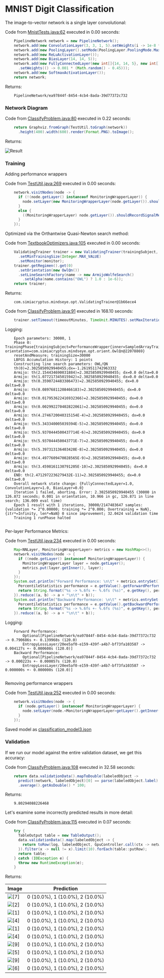 # MNIST Digit Classification


The image-to-vector network is a single layer convolutional:

Code from [MnistTests.java:62](../../../../../../../../src/test/java/com/simiacryptus/mindseye/labs/matrix/MnistTests.java#L62) executed in 0.00 seconds: 
```java
    PipelineNetwork network = new PipelineNetwork();
    network.add(new ConvolutionLayer(3, 3, 1, 5).setWeights(i -> 1e-8 * (Math.random() - 0.5)));
    network.add(new PoolingLayer().setMode(PoolingLayer.PoolingMode.Max));
    network.add(new ReLuActivationLayer());
    network.add(new BiasLayer(14, 14, 5));
    network.add(new FullyConnectedLayer(new int[]{14, 14, 5}, new int[]{features})
      .setWeights(() -> 0.001 * (Math.random() - 0.45)));
    network.add(new SoftmaxActivationLayer());
    return network;
```

Returns: 

```
    PipelineNetwork/ea97844f-8454-4cb4-8ada-39d77372c732
```



### Network Diagram
Code from [ClassifyProblem.java:80](../../../../../../../../src/main/java/com/simiacryptus/mindseye/test/ClassifyProblem.java#L80) executed in 0.22 seconds: 
```java
    return Graphviz.fromGraph(TestUtil.toGraph(network))
      .height(400).width(600).render(Format.PNG).toImage();
```

Returns: 

![Result](etc/classification_test.182.png)



### Training
Adding performance wrappers

Code from [TestUtil.java:269](../../../../../../../../src/main/java/com/simiacryptus/mindseye/test/TestUtil.java#L269) executed in 0.00 seconds: 
```java
    network.visitNodes(node -> {
      if (!(node.getLayer() instanceof MonitoringWrapperLayer)) {
        node.setLayer(new MonitoringWrapperLayer(node.getLayer()).shouldRecordSignalMetrics(false));
      }
      else {
        ((MonitoringWrapperLayer) node.getLayer()).shouldRecordSignalMetrics(false);
      }
    });
```

Optimized via the Orthantwise Quasi-Newton search method:

Code from [TextbookOptimizers.java:105](../../../../../../../../src/test/java/com/simiacryptus/mindseye/labs/matrix/TextbookOptimizers.java#L105) executed in 0.00 seconds: 
```java
    ValidatingTrainer trainer = new ValidatingTrainer(trainingSubject, validationSubject)
      .setMinTrainingSize(Integer.MAX_VALUE)
      .setMonitor(monitor);
    trainer.getRegimen().get(0)
      .setOrientation(new OwlQn())
      .setLineSearchFactory(name -> new ArmijoWolfeSearch()
        .setAlpha(name.contains("OWL") ? 1.0 : 1e-6));
    return trainer;
```

Returns: 

```
    com.simiacryptus.mindseye.opt.ValidatingTrainer@1b66ece4
```



Code from [ClassifyProblem.java:91](../../../../../../../../src/main/java/com/simiacryptus/mindseye/test/ClassifyProblem.java#L91) executed in 168.10 seconds: 
```java
    trainer.setTimeout(timeoutMinutes, TimeUnit.MINUTES).setMaxIterations(10000).run();
```
Logging: 
```
    Epoch parameters: 30000, 1
    Phase 0: TrainingPhase{trainingSubject=PerformanceWrapper{inner=SampledArrayTrainable{inner=ArrayTrainable{inner=com.simiacryptus.mindseye.eval.GpuTrainable@5e1dc313}}}, orientation=com.simiacryptus.mindseye.opt.orient.OwlQn@22078869}
    resetAndMeasure; trainingSize=30000
    LBFGS Accumulation History: 1 points
    Constructing line search parameters: OWL/QN
    th(0)=2.3025850929940455;dx=-1.2619511742963332
    Armijo: th(2.154434690031884)=2.3025850929940455; dx=0.0 delta=0.0
    Armijo: th(1.077217345015942)=2.3025850929940455; dx=0.0 delta=0.0
    Armijo: th(0.3590724483386473)=2.3025850929940455; dx=0.0 delta=0.0
    Armijo: th(0.08976811208466183)=2.3025850929940455; dx=0.0 delta=0.0
    Armijo: th(0.017953622416932366)=2.3025850929940455; dx=0.0 delta=0.0
    Armijo: th(0.002992270402822061)=2.3025850929940455; dx=0.0 delta=0.0
    Armijo: th(4.2746720040315154E-4)=2.3025850929940455; dx=0.0 delta=0.0
    Armijo: th(5.343340005039394E-5)=2.3025850929940455; dx=0.0 delta=0.0
    Armijo: th(5.9370444500437714E-6)=2.3025850929940455; dx=0.0 delta=0.0
    Armijo: th(5.937044450043771E-7)=2.3025850929940455; dx=0.0 delta=0.0
    Armijo: th(5.397313136403428E-8)=2.3025850929940455; dx=0.0 delta=0.0
    Armijo: th(4.4977609470028565E-9)=2.3025850929940455; dx=0.0 delta=0.0
    Armijo: th(3.4598161130791205E-10)=2.3025850929940455; dx=0.0 delta=0.0
    END: th(2.4712972236279432E-11)=2.3025850929940455; dx=0.0 delta=0.0
    Overall network state change: {FullyConnectedLayer=1.0, ConvolutionLayer=1.0, BiasLayer=0.0}
    Iteration 1 failed, aborting. Error: 2.3025850929940455 (30000 in 126.872 seconds; 0.001 in orientation, 10.966 in gc, 126.871 in line search; 136.009 eval time)
    Epoch 1 result with 1 iterations, 30000/2147483647 samples: {validation *= 2^0.00000; training *= 2^0.000; Overtraining = NaN}, {itr*=Infinity, len*=NaN} 0 since improvement; 32.0424 validation time
    Training 1 runPhase halted
    
```

Per-layer Performance Metrics:

Code from [TestUtil.java:234](../../../../../../../../src/main/java/com/simiacryptus/mindseye/test/TestUtil.java#L234) executed in 0.00 seconds: 
```java
    Map<NNLayer, MonitoringWrapperLayer> metrics = new HashMap<>();
    network.visitNodes(node -> {
      if ((node.getLayer() instanceof MonitoringWrapperLayer)) {
        MonitoringWrapperLayer layer = node.getLayer();
        metrics.put(layer.getInner(), layer);
      }
    });
    System.out.println("Forward Performance: \n\t" + metrics.entrySet().stream().map(e -> {
      PercentileStatistics performance = e.getValue().getForwardPerformance();
      return String.format("%s -> %.6fs +- %.6fs (%s)", e.getKey(), performance.getMean(), performance.getStdDev(), performance.getCount());
    }).reduce((a, b) -> a + "\n\t" + b));
    System.out.println("Backward Performance: \n\t" + metrics.entrySet().stream().map(e -> {
      PercentileStatistics performance = e.getValue().getBackwardPerformance();
      return String.format("%s -> %.6fs +- %.6fs (%s)", e.getKey(), performance.getMean(), performance.getStdDev(), performance.getCount());
    }).reduce((a, b) -> a + "\n\t" + b));
```
Logging: 
```
    Forward Performance: 
    	Optional[PipelineNetwork/ea97844f-8454-4cb4-8ada-39d77372c732 -> 0.790686s +- 0.139968s (120.0)
    	EntropyLossLayer/20ee5af0-e159-439f-a4b7-bf73fa103587 -> 0.004127s +- 0.000608s (120.0)]
    Backward Performance: 
    	Optional[PipelineNetwork/ea97844f-8454-4cb4-8ada-39d77372c732 -> 0.000223s +- 0.000057s (120.0)
    	EntropyLossLayer/20ee5af0-e159-439f-a4b7-bf73fa103587 -> 0.000000s +- 0.000000s (120.0)]
    
```

Removing performance wrappers

Code from [TestUtil.java:252](../../../../../../../../src/main/java/com/simiacryptus/mindseye/test/TestUtil.java#L252) executed in 0.00 seconds: 
```java
    network.visitNodes(node -> {
      if (node.getLayer() instanceof MonitoringWrapperLayer) {
        node.setLayer(node.<MonitoringWrapperLayer>getLayer().getInner());
      }
    });
```

Saved model as [classification_model3.json](etc/classification_model3.json)

### Validation
If we run our model against the entire validation dataset, we get this accuracy:

Code from [ClassifyProblem.java:108](../../../../../../../../src/main/java/com/simiacryptus/mindseye/test/ClassifyProblem.java#L108) executed in 32.58 seconds: 
```java
    return data.validationData().mapToDouble(labeledObject ->
      predict(network, labeledObject)[0] == parse(labeledObject.label) ? 1 : 0)
      .average().getAsDouble() * 100;
```

Returns: 

```
    9.80294088226468
```



Let's examine some incorrectly predicted results in more detail:

Code from [ClassifyProblem.java:115](../../../../../../../../src/main/java/com/simiacryptus/mindseye/test/ClassifyProblem.java#L115) executed in 0.07 seconds: 
```java
    try {
      TableOutput table = new TableOutput();
      data.validationData().map(labeledObject -> {
        return toRow(log, labeledObject, GpuController.call(ctx -> network.eval(ctx, labeledObject.data)).getData().get(0).getData());
      }).filter(x -> null != x).limit(10).forEach(table::putRow);
      return table;
    } catch (IOException e) {
      throw new RuntimeException(e);
    }
```

Returns: 

Image | Prediction
----- | ----------
![[7]](etc/classification_test.183.png) | 0 (10.0%), 1 (10.0%), 2 (10.0%)
![[2]](etc/classification_test.184.png) | 0 (10.0%), 1 (10.0%), 2 (10.0%)
![[1]](etc/classification_test.185.png) | 0 (10.0%), 1 (10.0%), 2 (10.0%)
![[4]](etc/classification_test.186.png) | 0 (10.0%), 1 (10.0%), 2 (10.0%)
![[1]](etc/classification_test.187.png) | 0 (10.0%), 1 (10.0%), 2 (10.0%)
![[4]](etc/classification_test.188.png) | 0 (10.0%), 1 (10.0%), 2 (10.0%)
![[9]](etc/classification_test.189.png) | 0 (10.0%), 1 (10.0%), 2 (10.0%)
![[5]](etc/classification_test.190.png) | 0 (10.0%), 1 (10.0%), 2 (10.0%)
![[9]](etc/classification_test.191.png) | 0 (10.0%), 1 (10.0%), 2 (10.0%)
![[6]](etc/classification_test.192.png) | 0 (10.0%), 1 (10.0%), 2 (10.0%)




